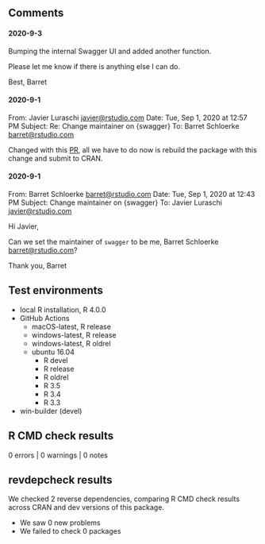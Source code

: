 ## Comments

#### 2020-9-3

Bumping the internal Swagger UI and added another function.

Please let me know if there is anything else I can do.

Best,
Barret

#### 2020-9-1
From: Javier Luraschi <javier@rstudio.com>
Date: Tue, Sep 1, 2020 at 12:57 PM
Subject: Re: Change maintainer on {swagger}
To: Barret Schloerke <barret@rstudio.com>


Changed with this [PR](https://github.com/rstudio/swagger/pull/16), all we have to do now is rebuild the package with this change and submit to CRAN.

#### 2020-9-1
From: Barret Schloerke <barret@rstudio.com>
Date: Tue, Sep 1, 2020 at 12:43 PM
Subject: Change maintainer on {swagger}
To: Javier Luraschi <javier@rstudio.com>

Hi Javier,

Can we set the maintainer of `swagger` to be me, Barret Schloerke <barret@rstudio.com>?

Thank you,
Barret


## Test environments

* local R installation, R 4.0.0
* GitHub Actions
  * macOS-latest, R release
  * windows-latest, R release
  * windows-latest, R oldrel
  * ubuntu 16.04
    * R devel
    * R release
    * R oldrel
    * R 3.5
    * R 3.4
    * R 3.3
* win-builder (devel)

## R CMD check results

0 errors | 0 warnings | 0 notes


## revdepcheck results

We checked 2 reverse dependencies, comparing R CMD check results across CRAN and dev versions of this package.

 * We saw 0 new problems
 * We failed to check 0 packages
